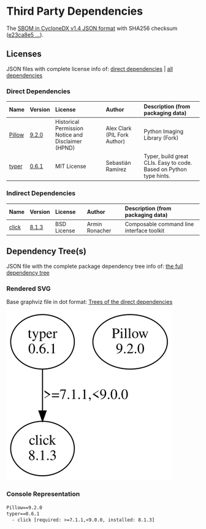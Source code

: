 # Third Party Dependencies

<!--[[[fill sbom_sha256()]]]-->
The [SBOM in CycloneDX v1.4 JSON format](https://github.com/sthagen/pilli/blob/default/sbom.json) with SHA256 checksum ([e23ca8e5 ...](https://raw.githubusercontent.com/sthagen/pilli/default/sbom.json.sha256 "sha256:e23ca8e52d33081c167ae6565b94d83df41b83864ed59d5a064320ccdde9e8e4")).
<!--[[[end]]] (checksum: 61869251dc9c0eb87e851548603a4912)-->
## Licenses 

JSON files with complete license info of: [direct dependencies](direct-dependency-licenses.json) | [all dependencies](all-dependency-licenses.json)

### Direct Dependencies

<!--[[[fill direct_dependencies_table()]]]-->
| Name                                       | Version                                         | License                                            | Author                       | Description (from packaging data)                                  |
|:-------------------------------------------|:------------------------------------------------|:---------------------------------------------------|:-----------------------------|:-------------------------------------------------------------------|
| [Pillow](https://python-pillow.org)        | [9.2.0](https://pypi.org/project/Pillow/9.2.0/) | Historical Permission Notice and Disclaimer (HPND) | Alex Clark (PIL Fork Author) | Python Imaging Library (Fork)                                      |
| [typer](https://github.com/tiangolo/typer) | [0.6.1](https://pypi.org/project/typer/0.6.1/)  | MIT License                                        | Sebastián Ramírez            | Typer, build great CLIs. Easy to code. Based on Python type hints. |
<!--[[[end]]] (checksum: 3e6daabac2a2b175e391d67eed090aa8)-->

### Indirect Dependencies

<!--[[[fill indirect_dependencies_table()]]]-->
| Name                                          | Version                                        | License     | Author         | Description (from packaging data)         |
|:----------------------------------------------|:-----------------------------------------------|:------------|:---------------|:------------------------------------------|
| [click](https://palletsprojects.com/p/click/) | [8.1.3](https://pypi.org/project/click/8.1.3/) | BSD License | Armin Ronacher | Composable command line interface toolkit |
<!--[[[end]]] (checksum: dc3a866a7aa3332404bde3da87727cb9)-->

## Dependency Tree(s)

JSON file with the complete package dependency tree info of: [the full dependency tree](package-dependency-tree.json)

### Rendered SVG

Base graphviz file in dot format: [Trees of the direct dependencies](package-dependency-tree.dot.txt)

<img src="./package-dependency-tree.svg" alt="Trees of the direct dependencies" title="Trees of the direct dependencies"/>

### Console Representation

<!--[[[fill dependency_tree_console_text()]]]-->
````console
Pillow==9.2.0
typer==0.6.1
  - click [required: >=7.1.1,<9.0.0, installed: 8.1.3]
````
<!--[[[end]]] (checksum: 5bd388568579f08816e04d72b9dec214)-->

